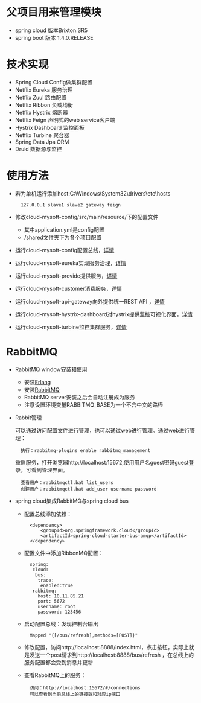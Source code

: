 # 父项目用来管理模块
- spring cloud 版本Brixton.SR5
- spring boot 版本 1.4.0.RELEASE

# 技术实现
- Spring Cloud Config做集群配置
- Netflix Eureka 服务治理
- Netflix Zuul 路由配置
- Netflix Ribbon 负载均衡
- Netflix Hystrix 熔断器
- Netflix Feign 声明式的web service客户端
- Hystrix Dashboard 监控面板
- Netflix Turbine 聚合器
- Spring Data Jpa ORM
- Druid 数据源与监控

# 使用方法
- 若为单机运行添加host:C:\Windows\System32\drivers\etc\hosts

		127.0.0.1 slave1 slave2 gateway feign
	
- 修改cloud-mysoft-config/src/main/resource/下的配置文件
	
	- 其中application.yml是config配置
	- /shared文件夹下为各个项目配置
	
- 运行cloud-mysoft-config配置总线，<a href="https://github.com/Xchunguang/spring-cloud-framework/blob/master/cloud-mysoft-config">详情</a>
- 运行cloud-mysoft-eureka实现服务治理，<a href="https://github.com/Xchunguang/spring-cloud-framework/tree/master/cloud-mysoft-eureka">详情</a>
- 运行cloud-mysoft-provide提供服务，<a href="https://github.com/Xchunguang/spring-cloud-framework/tree/master/cloud-mysoft-provide">详情</a>
- 运行cloud-mysoft-customer消费服务，<a href="https://github.com/Xchunguang/spring-cloud-framework/blob/master/cloud-mysoft-customer">详情</a>
- 运行cloud-mysoft-api-gateway向外提供统一REST API ，<a href="https://github.com/Xchunguang/spring-cloud-framework/blob/master/cloud-mysoft-api-gateway">详情</a>
- 运行cloud-mysoft-hystrix-dashboard对hystrix提供监控可视化界面，<a href="https://github.com/Xchunguang/spring-cloud-framework/tree/master/cloud-mysoft-hystrix-dashboard">详情</a>
- 运行cloud-mysoft-turbine监控集群服务，<a href="https://github.com/Xchunguang/spring-cloud-framework/tree/master/cloud-mysoft-turbine">详情</a>


# RabbitMQ
- RabbitMQ window安装和使用

	- 安装<a href="http://www.erlang.org/downloads">Erlang</a>
	- 安装<a href="http://www.rabbitmq.com/download.html">RabbitMQ</a>
	- RabbitMQ server安装之后会自动注册成为服务
	- 注意设置环境变量RABBITMQ_BASE为一个不含中文的路径

- Rabbit管理

	可以通过访问配置文件进行管理，也可以通过web进行管理。通过web进行管理：
	
		执行：rabbitmq-plugins enable rabbitmq_management

	重启服务，打开浏览器http://localhost:15672,使用用户名guest密码guest登录，可看到管理界面。

		查看用户：rabbitmqctl.bat list_users
		创建用户：rabbitmqctl.bat add_user username password

- spring cloud集成RabbitMQ与spring cloud bus

	- 配置总线添加依赖：

			<dependency>
				<groupId>org.springframework.cloud</groupId>
				<artifactId>spring-cloud-starter-bus-amqp</artifactId>
			</dependency>

	- 配置文件中添加RibbonMQ配置：

			spring:
			 cloud:
			  bus:
			   trace:
			    enabled:true
			 rabbitmq:
			   host: 10.11.85.21
			   port: 5672
			   username: root
			   password: 123456

	- 启动配置总线：发现控制台输出
	 
			Mapped "{[/bus/refresh],methods=[POST]}"

	- 修改配置，访问http://localhost:8888/index.html，点击按钮，实际上就是发送一个post请求到http://localhost:8888/bus/refresh ，在总线上的服务配置都会受到消息并更新
	- 查看RabbitMQ上的服务：

			访问：http://localhost:15672/#/connections
			可以查看到当前总线上的链接数和对应ip端口
